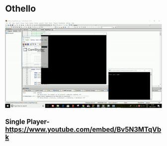 # Othello
<img src="https://github.com/shakshi/Othello/blob/master/othello_gif.gif"  />

## Single Player- https://www.youtube.com/embed/Bv5N3MTqVbk

